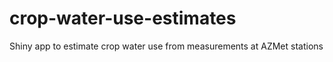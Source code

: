 # crop-water-use-estimates
Shiny app to estimate crop water use from measurements at AZMet stations
